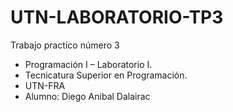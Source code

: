 # UTN-LABORATORIO-TP3
Trabajo practico número 3

 *  Programación I – Laboratorio I.
 *  Tecnicatura Superior en Programación.
 *  UTN-FRA
 *  Alumno: Diego Anibal Dalairac
